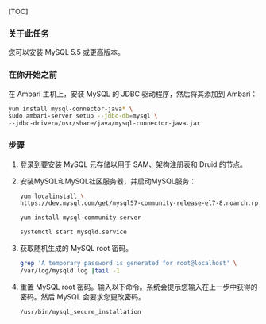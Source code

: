 [TOC]

### 关于此任务

您可以安装 MySQL 5.5 或更高版本。

### 在你开始之前

在 Ambari 主机上，安装 MySQL 的 JDBC 驱动程序，然后将其添加到 Ambari：

```bash
yum install mysql-connector-java* \
sudo ambari-server setup --jdbc-db=mysql \
--jdbc-driver=/usr/share/java/mysql-connector-java.jar
```

### 步骤

1. 登录到要安装 MySQL 元存储以用于 SAM、架构注册表和 Druid 的节点。
2. 安装MySQL和MySQL社区服务器，并启动MySQL服务：

    ```bash
    yum localinstall \
    https://dev.mysql.com/get/mysql57-community-release-el7-8.noarch.rpm
    
    yum install mysql-community-server
    
    systemctl start mysqld.service
    ```

3. 获取随机生成的 MySQL root 密码。

    ```bash
    grep 'A temporary password is generated for root@localhost' \
    /var/log/mysqld.log |tail -1
    ```

4. 重置 MySQL root 密码。输入以下命令。系统会提示您输入在上一步中获得的密码。然后 MySQL 会要求您更改密码。

    ```bash
    /usr/bin/mysql_secure_installation
    ```